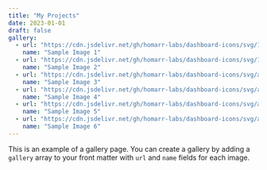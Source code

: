 ```yaml
---
title: "My Projects"
date: 2023-01-01
draft: false
gallery:
  - url: "https://cdn.jsdelivr.net/gh/homarr-labs/dashboard-icons/svg/1337x.svg"
    name: "Sample Image 1"
  - url: "https://cdn.jsdelivr.net/gh/homarr-labs/dashboard-icons/svg/13ft.svg"
    name: "Sample Image 2"
  - url: "https://cdn.jsdelivr.net/gh/homarr-labs/dashboard-icons/svg/adguard-home-sync.svg"
    name: "Sample Image 3"
  - url: "https://cdn.jsdelivr.net/gh/homarr-labs/dashboard-icons/svg/albert-heijn.svg"
    name: "Sample Image 4"
  - url: "https://cdn.jsdelivr.net/gh/homarr-labs/dashboard-icons/svg/android-robot.svg"
    name: "Sample Image 5"
  - url: "https://cdn.jsdelivr.net/gh/homarr-labs/dashboard-icons/svg/apple.svg"
    name: "Sample Image 6"
---
```


This is an example of a gallery page. You can create a gallery by adding a `gallery` array to your front matter with `url` and `name` fields for each image.
